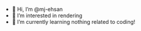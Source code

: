 - 👋 Hi, I’m @mj-ehsan
- 👀 I’m interested in rendering
- 🌱 I’m currently learning nothing related to coding!

<!---
mj-ehsan/mj-ehsan is a ✨ special ✨ repository because its `README.md` (this file) appears on your GitHub profile.
You can click the Preview link to take a look at your changes.
--->
